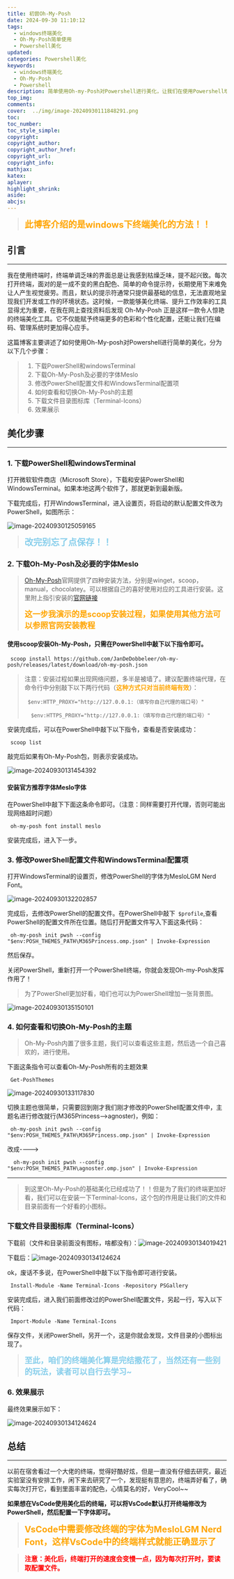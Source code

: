 ```yaml
---
title: 初尝Oh-My-Posh
date: 2024-09-30 11:10:12
tags:
  - windows终端美化
  - Oh-My-Posh简单使用
  - Powershell美化
updated:
categories: Powershell美化
keywords: 
  - windows终端美化
  - Oh-My-Posh
  - Powershell
description: 简单使用Oh-my-Posh对Powershell进行美化，让我们在使用Powershell增添一丝趣味。
top_img:  
comments:
cover:  ../img/image-20240930111848291.png
toc:
toc_number:
toc_style_simple:
copyright:
copyright_author:
copyright_author_href:
copyright_url:
copyright_info:
mathjax:
katex:
aplayer:
highlight_shrink:
aside:
abcjs:
---
```


> <strong style="color: orange;font-size:20px">此博客介绍的是windows下终端美化的方法！！</strong>

## 引言

---

​       我在使用终端时，终端单调乏味的界面总是让我感到枯燥乏味，提不起兴致。每次打开终端，面对的是一成不变的黑白配色、简单的命令提示符，长期使用下来难免让人产生视觉疲劳。而且，默认的提示符通常只提供最基础的信息，无法直观地呈现我们开发或工作的环境状态。这时候，一款能够美化终端、提升工作效率的工具显得尤为重要，在我在网上查找资料后发现 Oh-My-Posh 正是这样一款令人惊艳的终端美化工具。它不仅能赋予终端更多的色彩和个性化配置，还能让我们在编码、管理系统时更加得心应手。

​		这篇博客主要讲述了如何使用Oh-My-posh对Powershell进行简单的美化，分为以下几个步骤：

> 1. 下载PowerShell和windowsTerminal
> 2. 下载Oh-My-Posh及必要的字体Meslo
> 3. 修改PowerShell配置文件和WindowsTerminal配置项
> 4. 如何查看和切换Oh-My-Posh的主题
> 5. 下载文件目录图标库（Terminal-Icons）
> 6. 效果展示

## 美化步骤

---

### 1. 下载PowerShell和windowsTerminal

打开微软软件商店（Microsoft Store），下载和安装PowerShell和WindowsTerminal。如果本地这两个软件了，那就更新到最新版。

下载完成后，打开WindowsTerminal，进入设置页，将启动的默认配置文件改为PowerShell，如图所示：

![image-20240930125059165](../img/image-20240930125059165.png)

> <strong style="font-size: 20px;color:skyblue">改完别忘了点保存！！</strong>

### 2. 下载Oh-My-Posh及必要的字体Meslo

> <a href="https://ohmyposh.dev/">Oh-My-Posh</a>官网提供了四种安装方法，分别是winget，scoop，manual，chocolatey。可以根据自己的喜好使用对应的工具进行安装。这里附上指引安装的<a href="https://ohmyposh.dev/docs/installation/windows">官网链接</a>
>
> <strong style="color:orange;font-size:18px">这一步我演示的是scoop安装过程，如果使用其他方法可以参照官网安装教程</strong>

#### 使用scoop安装Oh-My-Posh，只需在PowerShell中敲下以下指令即可。

`` scoop install https://github.com/JanDeDobbeleer/oh-my-posh/releases/latest/download/oh-my-posh.json``

> 注意：安装过程如果出现网络问题，多半是被墙了。建议配置终端代理，在命令行中分别敲下以下两行代码（<strong style="color:orange">这种方式只对当前终端有效</strong>）：
>
> ``  $env:HTTP_PROXY="http://127.0.0.1:（填写你自己代理的端口号）" ``
>
> ``  $env:HTTPS_PROXY="http://127.0.0.1:（填写你自己代理的端口号）"``

安装完成后，可以在PowerShell中敲下以下指令，查看是否安装成功：

`` scoop list``

敲完后如果有Oh-My-Posh包，则表示安装成功。

![image-20240930131454392](../img/image-20240930131454392.png)

#### 安装官方推荐字体Meslo字体

在PowerShell中敲下下面这条命令即可。（注意：同样需要打开代理，否则可能出现网络超时问题）

`` oh-my-posh font install meslo``

安装完成后，进入下一步。

### 3. 修改PowerShell配置文件和WindowsTerminal配置项

打开WindowsTerminal的设置页，修改PowerShell的字体为MesloLGM Nerd Font。

![image-20240930132202857](../img/image-20240930132202857.png)

完成后，去修改PowerShell的配置文件。在PowerShell中敲下`` $profile``,查看PowerShell的配置文件所在位置。随后打开配置文件写入下面这条代码：

`` oh-my-posh init pwsh --config "$env:POSH_THEMES_PATH\M365Princess.omp.json" | Invoke-Expression``

然后保存。

关闭PowerShell，重新打开一个PowerShell终端，你就会发现Oh-my-Posh发挥作用了！

> 为了PowerShell更加好看，咱们也可以为PowerShell增加一张背景图。

![image-20240930135150101](../img/image-20240930135150101.png)

### 4. 如何查看和切换Oh-My-Posh的主题

> Oh-My-Posh内置了很多主题，我们可以查看这些主题，然后选一个自己喜欢的，进行使用。

下面这条指令可以查看Oh-My-Posh所有的主题效果

`` Get-PoshThemes``

![image-20240930133117830](../img/image-20240930133117830.png)

切换主题也很简单，只需要回到刚才我们刚才修改的PowerShell配置文件中，主题名进行修改就行(M365Princess-->agnoster)，例如：

`` oh-my-posh init pwsh --config "$env:POSH_THEMES_PATH\M365Princess.omp.json" | Invoke-Expression``

改成---->

``  oh-my-posh init pwsh --config "$env:POSH_THEMES_PATH\agnoster.omp.json" | Invoke-Expression``

---

> 到这里Oh-My-Posh的基础美化已经成功了！！但是为了我们的终端更加好看，我们可以在安装一下Terminal-Icons，这个包的作用是让我们的文件和目录前面有一个好看的小图标。

### 下载文件目录图标库（Terminal-Icons）

下载前（文件和目录前面没有图标，啥都没有）：![image-20240930134019421](../img/image-20240930134019421.png)

下载后：![image-20240930134124624](../img/image-20240930134124624.png)

ok，废话不多说，在PowerShell中敲下以下指令即可进行安装。

`` Install-Module -Name Terminal-Icons -Repository PSGallery`` 

安装完成后，进入我们前面修改过的PowerShell配置文件，另起一行，写入以下代码：

`` Import-Module -Name Terminal-Icons``

保存文件，关闭PowerShell，另开一个，这是你就会发现，文件目录的小图标出现了。

> <strong style="color:skyBlue;font-size:18px">至此，咱们的终端美化算是完结撒花了，当然还有一些别的玩法，读者可以自行去学习~</strong>

### 6. 效果展示

最终效果展示如下：

![image-20240930134124624](../img/image-20240930111701515.png)

## 总结

---

以前在宿舍看过一个大佬的终端，觉得好酷好炫，但是一直没有仔细去研究，最近实验室没有安排工作，闲下来去研究了一个，发现挺有意思的，终端弄好看了，确实每次打开它，看到里面丰富的配色，心情莫名的好，VeryCool~~

**如果想在VsCode使用美化后的终端，可以将VsCode默认打开终端修改为PowerShell，然后配置一下字体即可。**

> <strong style="color:orange;font-size:20px">VsCode中需要修改终端的字体为MesloLGM Nerd Font，这样VsCode中的终端样式就能正确显示了</strong>

> <strong style="color:red;font-size:15px">注意：美化后，终端打开的速度会变慢一点，因为每次打开时，要读取配置文件。</strong>
